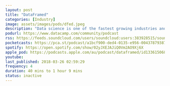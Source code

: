 ```yaml
---
layout: post
title: "DataFrame‪d‬"
categories: [Industry]
image: assets/images/pods/dfed.jpeg
description: "Data science is one of the fastest growing industries and has been called the ‘Sexiest job of the 21st Century’. But what exactly is data science? In this podcast, brought to you by DataCamp, Hugo Bowne-Anderson approaches the question by exploring what problems data science can solve rather than defining what data science is. From automated medical diagnosis and self-driving cars to recommendation systems and climate change, come on a journey with experts from industry and academia to explore the industry that will change the course of the 21st century."
podurl: https://www.datacamp.com/community/podcast
rss: https://feeds.soundcloud.com/users/soundcloud:users:383928515/sounds.rss
pocketcasts: https://pca.st/podcast/a1bcf900-ded4-0135-e956-00437879387e
spotify: https://open.spotify.com/show/02yJXEJAJiQ0Vm2AO9Xj6X
apple_pod: https://podcasts.apple.com/au/podcast/dataframed/id1336150688
youtube:
last_published: 2018-03-26 02:59:29
frequency: 4
duration: 40 mins to 1 hour 9 mins
status: inactive
---
```


